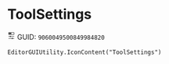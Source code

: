 # ToolSettings
![](/img/ToolSettings.png)
GUID: `9060049500849984820`
```
EditorGUIUtility.IconContent("ToolSettings")
```
